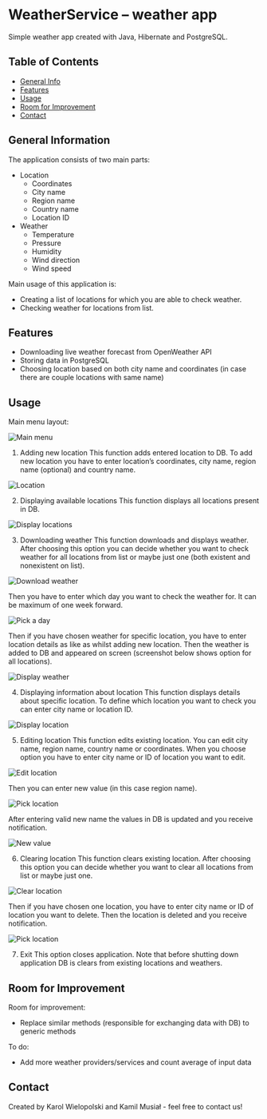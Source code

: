 # WeatherService – weather app
Simple weather app created with Java, Hibernate and PostgreSQL.

## Table of Contents
* [General Info](#general-information)
* [Features](#features)
* [Usage](#usage)
* [Room for Improvement](#room-for-improvement)
* [Contact](#contact)


## General Information
The application consists of two main parts:
* Location
  * Coordinates
  * City name
  * Region name
  * Country name
  * Location ID
* Weather
  * Temperature
  * Pressure
  * Humidity
  * Wind direction
  * Wind speed

Main usage of this application is:
* Creating a list of locations for which you are able to check weather.
* Checking weather for locations from list.


## Features
- Downloading live weather forecast from OpenWeather API
- Storing data in PostgreSQL
- Choosing location based on both city name and coordinates (in case there are couple locations with same name)


## Usage
Main menu layout:

![Main menu](./img/image1.png)
 
1. Adding new location
This function adds entered location to DB. To add new location you have to enter location’s coordinates, city name, region name (optional) and country name.

![Location](./img/image2.png)

2. Displaying available locations
This function displays all locations present in DB.

![Display locations](./img/image3.png)

3. Downloading weather
This function downloads and displays weather. After choosing this option you can decide whether you want to check weather for all locations from list or maybe just one (both existent and nonexistent on list).

![Download weather](./img/image4.png)

Then you have to enter which day you want to check the weather for. It can be maximum of one week forward.

![Pick a day](./img/image5.png)

Then if you have chosen weather for specific location, you have to enter location details as like as whilst adding new location.
Then the weather is added to DB and appeared on screen (screenshot below shows option for all locations).

![Display weather](./img/image13.png)

4. Displaying information about location
This function displays details about specific location. To define which location you want to check you can enter city name or location ID.

![Display location](./img/image7.png)

5. Editing location
This function edits existing location. You can edit city name, region name, country name or coordinates. When you choose option you have to enter city name or ID of location you want to edit.

![Edit location](./img/image8.png)

Then you can enter new value (in this case region name).

![Pick location](./img/image9.png)

After entering valid new name the values in DB is updated and you receive notification.

![New value](./img/image10.png)

6. Clearing location
This function clears existing location. After choosing this option you can decide whether you want to clear all locations from list or maybe just one.

![Clear location](./img/image11.png)

Then if you have chosen one location, you have to enter city name or ID of location you want to delete.
Then the location is deleted and you receive notification.

![Pick location](./img/image12.png)

7. Exit
This option closes application. Note that before shutting down application DB is clears from existing locations and weathers.


## Room for Improvement
Room for improvement:
- Replace similar methods (responsible for exchanging data with DB) to generic methods

To do:
- Add more weather providers/services and count average of input data


## Contact
Created by Karol Wielopolski and Kamil Musiał - feel free to contact us!
